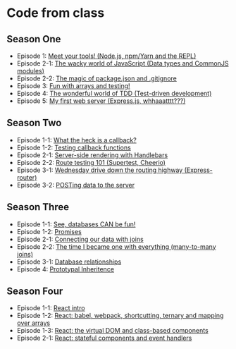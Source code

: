 # Code from class

## Season One
* Episode 1: [Meet your tools! (Node.js, npm/Yarn and the REPL)](S01E01)
* Episode 2-1: [The wacky world of JavaScript (Data types and CommonJS modules)](S01E02-1)
* Episode 2-2: [The magic of package.json and .gitignore](S01E02-2)
* Episode 3: [Fun with arrays and testing!](S01E03)
* Episode 4: [The wonderful world of TDD (Test-driven development)](S01E04)
* Episode 5: [My first web server (Express.js, whhaaatttt???)](S01E05)

## Season Two
* Episode 1-1: [What the heck is a callback?](S02E01-1)
* Episode 1-2: [Testing callback functions](S02E01-2)
* Episode 2-1: [Server-side rendering with Handlebars](S02E02-1)
* Episode 2-2: [Route testing 101 (Supertest, Cheerio)](S02E02-2)
* Episode 3-1: [Wednesday drive down the routing highway (Express-router)](S02E03-1)
* Episode 3-2: [POSTing data to the server](S02E03-2)

## Season Three
* Episode 1-1: [See, databases CAN be fun!](S03E01-1)
* Episode 1-2: [Promises](S03E01-2)
* Episode 2-1: [Connecting our data with joins](S03E02-1)
* Episode 2-2: [The time I became one with everything (many-to-many joins)](S03E02-2)
* Episode 3-1: [Database relationships](S03E03-1)
* Episode 4: [Prototypal Inheritence](S03E04)

## Season Four
* Episode 1-1: [React intro](S04E01-1)
* Episode 1-2: [React: babel, webpack, shortcutting, ternary and mapping over arrays](S04E01-2)
* Episode 1-3: [React: the virtual DOM and class-based components](S04E01-3)
* Episode 2-1: [React: stateful components and event handlers](S04E02-1)
